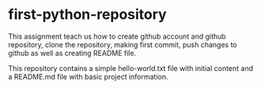 # first-python-repository
This assignment teach us how to create github account and github repository, clone the repository, making first commit, push changes to github as well as creating README file.

This repository contains a simple hello-world.txt file with initial content and a README.md file with basic project information.
